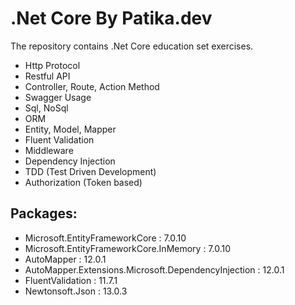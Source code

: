 # .Net Core By Patika.dev

The repository contains .Net Core education set exercises.

* Http Protocol
* Restful API
* Controller, Route, Action Method
* Swagger Usage
* Sql, NoSql
* ORM
* Entity, Model, Mapper
* Fluent Validation
* Middleware
* Dependency Injection
* TDD (Test Driven Development)
* Authorization (Token based)


## Packages:
* Microsoft.EntityFrameworkCore : 7.0.10
* Microsoft.EntityFrameworkCore.InMemory : 7.0.10
* AutoMapper : 12.0.1
* AutoMapper.Extensions.Microsoft.DependencyInjection : 12.0.1
* FluentValidation : 11.7.1
* Newtonsoft.Json : 13.0.3